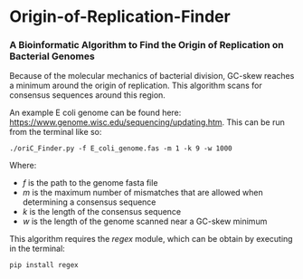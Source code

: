 # Origin-of-Replication-Finder
### A Bioinformatic Algorithm to Find the Origin of Replication on Bacterial Genomes

Because of the molecular mechanics of bacterial division, GC-skew reaches a minimum around the origin of replication. This algorithm scans for consensus sequences around this region.

An example E coli genome can be found here: https://www.genome.wisc.edu/sequencing/updating.htm. This can be run from the terminal like so:
~~~~shell
./oriC_Finder.py -f E_coli_genome.fas -m 1 -k 9 -w 1000
~~~~

Where:
 - *f* is the path to the genome fasta file
 - *m* is the maximum number of mismatches that are allowed when determining a consensus sequence 
 - *k* is the length of the consensus sequence
 - *w* is the length of the genome scanned near a GC-skew minimum

This algorithm requires the *regex* module, which can be obtain by executing in the terminal:
~~~~shell
pip install regex
~~~~


